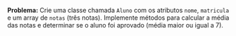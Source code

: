 **Problema:** Crie uma classe chamada `Aluno` com os atributos `nome`, `matricula` e um array de `notas` (três notas). Implemente métodos para calcular a média das notas e determinar se o aluno foi aprovado (média maior ou igual a 7).
